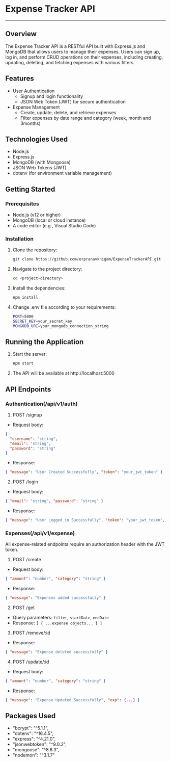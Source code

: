 # Expense Tracker API

-----------------------------------------------------------

## Overview

The Expense Tracker API is a RESTful API built with Express.js and MongoDB that allows users to manage their expenses. Users can sign up, log in, and perform CRUD operations on their expenses, including creating, updating, deleting, and fetching expenses with various filters.

## Features

- User Authentication
  - Signup and login functionality
  - JSON Web Token (JWT) for secure authentication
- Expense Management
  - Create, update, delete, and retrieve expenses
  - Filter expenses by date range and category (week, month and 3months)

## Technologies Used

- Node.js
- Express.js
- MongoDB (with Mongoose)
- JSON Web Tokens (JWT)
- dotenv (for environment variable management)

## Getting Started

### Prerequisites

- Node.js (v12 or higher)
- MongoDB (local or cloud instance)
- A code editor (e.g., Visual Studio Code)

### Installation

1. Clone the repository:

   ```bash
   git clone https://github.com/erpranavknigam/ExpenseTrackerAPI.git
   ```
2. Navigate to the project directory:
    ```bash
    cd <project-directory>
    ```
3. Install the dependencies:
    ```bash
    npm install
    ```
4. Change .env file according to your requirements:
    ```bash
    PORT=5000
    SECRET_KEY=your_secret_key
    MONGODB_URI=your_mongodb_connection_string
    ```

## Running the Application
1. Start the server:
    ```bash
    npm start
    ```
2. The API will be available at http://localhost:5000

## API Endpoints

### Authentication(/api/v1/auth)

1. POST /signup

* Request body: 
```json
{
  "username": "string",
  "email": "string",
  "password": "string"
}
```

* Response:
```json 
{ "message": "User Created Successfully", "token": "your_jwt_token" }
```


2. POST /login

* Request body: 
```json
{ "email": "string", "password": "string" }
```
* Response: 
```json
{ "message": "User Logged in Successfully", "token": "your_jwt_token", "user": {...} }
```

### Expenses(/api/v1/expense)

All expense-related endpoints require an authorization header with the JWT token.

1. POST /create

* Request body: 
```json
{ "amount": "number", "category": "string" }
```
* Response: 
```json 
{ "message": "Expenses added successfully" }
```

2. POST /get

* Query parameters: `filter`, `startDate`, `endDate`
* Response: `[ { ...expense objects... } ]` 

3. POST /remove/:id

* Response: 
```json
{ "message": "Expense deleted successfully" }
```

4. POST /update/:id

* Request body: 
```json
{ "amount": "number", "category": "string" }
```
* Response: 
```json
{ "message": "Expense Updated Successfully", "exp": {...} }
```

## Packages Used

* "bcrypt": "^5.1.1",
* "dotenv": "^16.4.5",
* "express": "^4.21.0",
* "jsonwebtoken": "^9.0.2",
* "mongoose": "^8.6.3",
* "nodemon": "^3.1.7"
